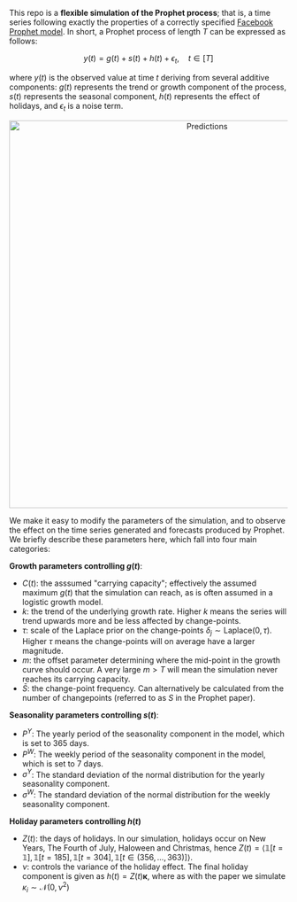 This repo is a **flexible simulation of the Prophet process**; that is, a time series following exactly the properties of a correctly specified [Facebook Prophet model](https://facebook.github.io/prophet/). In short, a Prophet process of length $T$ can be expressed as follows:

$$y(t) = g(t) + s(t) + h(t) + \epsilon_t, \quad t \in [T]$$

where $y(t)$ is the observed value at time $t$ deriving from several additive components: $g(t)$ represents the trend or growth component of the process, $s(t)$ represents the seasonal component, $h(t)$ represents the effect of holidays, and $\epsilon_t$ is a noise term. 

<p align="center">
  <img src="https://user-images.githubusercontent.com/55145311/232958164-64ff849f-6480-4420-a749-47ddafceac61.png" alt="Predictions" width="700"/> 
</p>

We make it easy to modify the parameters of the simulation, and to observe the effect on the time series generated and forecasts produced by Prophet. We briefly describe these parameters here, which fall into four main categories:


**Growth parameters controlling $g(t)$**:
- $C(t)$: the asssumed "carrying capacity"; effectively the assumed maximum $g(t)$ that the simulation can reach, as is often assumed in a logistic growth model.
- $k$: the trend of the underlying growth rate. Higher $k$ means the series will trend upwards more and be less affected by change-points.
- $\tau$: scale of the Laplace prior on the change-points $\delta_j \sim \text{Laplace}(0, \tau)$. Higher $\tau$ means the change-points will on average have a larger magnitude.
- $m$: the offset parameter determining where the mid-point in the growth curve should occur. A very large $m > T$ will mean the simulation never reaches its carrying capacity.
- $\bar{S}$: the change-point frequency. Can alternatively be calculated from the number of changepoints (referred to as $S$ in the Prophet paper).

**Seasonality parameters controlling $s(t)$**:
- $P^Y$: The yearly period of the seasonality component in the model, which is set to 365 days.
- $P^W$: The weekly period of the seasonality component in the model, which is set to 7 days.
- $\sigma^Y$: The standard deviation of the normal distribution for the yearly seasonality component. 
- $\sigma^W$: The standard deviation of the normal distribution for the weekly seasonality component.

**Holiday parameters controlling $h(t)$**
- $Z(t)$: the days of holidays. In our simulation, holidays occur on New Years, The Fourth of July, Haloween and Christmas, hence $Z(t) =  \langle\mathbb{1}[t = \mathbb{1}], \mathbb{1}[t = 185], \mathbb{1}[t = 304], \mathbb{1}[t \in (356, ..., 363)]\rangle.$
- $\nu$: controls the variance of the holiday effect. The final holiday component is given as $h(t) = Z(t)\boldsymbol{\kappa}$, where as with the paper we simulate $\kappa_i \sim \mathcal{N}(0, \nu^2)$
